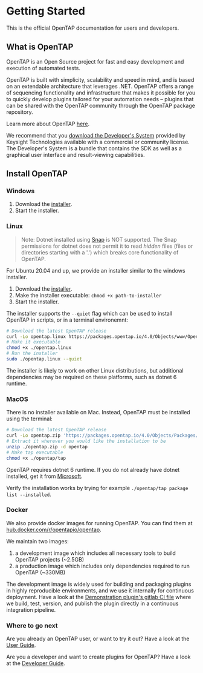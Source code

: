 # Getting Started
This is the official OpenTAP documentation for users and developers.


## What is OpenTAP

OpenTAP is an Open Source project for fast and easy development and execution of automated tests. 

OpenTAP is built with simplicity, scalability and speed in mind, and is based on an extendable architecture that leverages .NET. 
OpenTAP offers a range of sequencing functionality and infrastructure that makes it possible for you to quickly develop plugins tailored for your automation needs – plugins that can be shared with the OpenTAP community through the OpenTAP package repository. 

Learn more about OpenTAP [here](http://opentap.io).

We recommend that you [download the Developer's System](https://www.keysight.com/find/tapinstall) provided by Keysight Technologies available with a commercial or community license. The Developer's System is a bundle that contains the SDK as well as a graphical user interface and result-viewing capabilities. 

## Install OpenTAP
### Windows
1. Download the [installer](https://packages.opentap.io/4.0/Objects/www/OpenTAP.exe?format=full).
2. Start the installer.

### Linux
> Note: Dotnet installed using [Snap](https://docs.microsoft.com/en-us/dotnet/core/install/linux-snap) is NOT supported.
The Snap permissions for dotnet does not permit it to read *hidden* files (files or directories starting with a '.') which breaks core functionality of OpenTAP.

For Ubuntu 20.04 and up, we provide an installer similar to the windows installer.

1. Download the [installer](https://packages.opentap.io/4.0/Objects/www/OpenTAP?os=Linux&format=full).
2. Make the installer executable: `chmod +x path-to-installer`
3. Start the installer.

The installer supports the `--quiet` flag which can be used to install OpenTAP in scripts, or in a terminal environemnt:

```bash
# Download the latest OpenTAP release
curl -Lo opentap.linux https://packages.opentap.io/4.0/Objects/www/OpenTAP?os=Linux
# Make it executable
chmod +x ./opentap.linux
# Run the installer
sudo ./opentap.linux --quiet
```

The installer is likely to work on other Linux distributions, but additional dependencies
may be required on these platforms, such as dotnet 6 runtime.

### MacOS
There is no installer available on Mac. Instead, OpenTAP must be installed using the terminal:

```bash
# Download the latest OpenTAP release
curl -Lo opentap.zip 'https://packages.opentap.io/4.0/Objects/Packages/OpenTAP?os=MacOS&architecture=arm64'
# Extract it wherever you would like the installation to be
unzip ./opentap.zip -d opentap
# Make tap executable
chmod +x ./opentap/tap
```

OpenTAP requires dotnet 6 runtime. If you do not already have dotnet installed, get it from [Microsoft](https://learn.microsoft.com/en-us/dotnet/core/install/macos).

Verify the installation works by trying for example `./opentap/tap package list --installed`.

### Docker
We also provide docker images for running OpenTAP. You can find them at
[hub.docker.com/r/opentapio/opentap](https://hub.docker.com/r/opentapio/opentap).

We maintain two images:


1. a development image which includes all necessary tools to build OpenTAP projects (~2.5GB)
2. a production image which includes only dependencies required to run OpenTAP (~330MB)

The development image is widely used for building and packaging plugins in highly reproducible environments, and we use
it internally for continuous deployment. Have a look at the [Demonstration
plugin's gitlab CI file](https://gitlab.com/OpenTAP/Plugins/demonstration/-/blob/master/.gitlab-ci.yml) where we build, test, version, and publish the plugin directly in a continuous integration pipeline.


### Where to go next
Are you already an OpenTAP user, or want to try it out? Have a look at the [User Guide](User%20Guide/Introduction/).

Are you a developer and want to create plugins for OpenTAP? Have a look at the [Developer Guide](Developer%20Guide/Introduction/).
